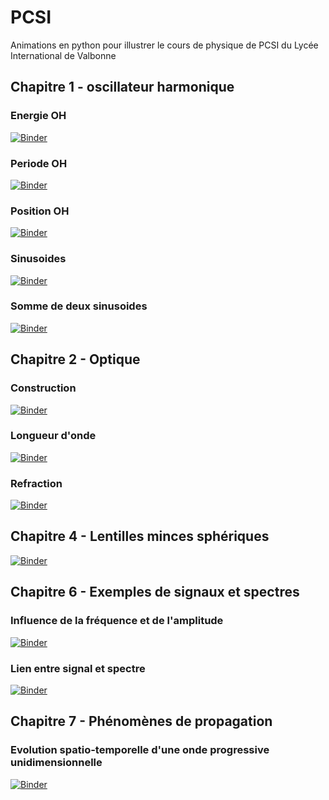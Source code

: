 # PCSI
Animations en python pour illustrer le cours de physique de PCSI du Lycée International de Valbonne

## Chapitre 1 - oscillateur harmonique
### Energie OH
[![Binder](https://mybinder.org/badge_logo.svg)](https://mybinder.org/v2/gh/jcamponovo/PCSI/master?urlpath=apps/S1_energie.ipynb)

### Periode OH
[![Binder](https://mybinder.org/badge_logo.svg)](https://mybinder.org/v2/gh/jcamponovo/PCSI/master?urlpath=apps/S1_periode.ipynb)

### Position OH
[![Binder](https://mybinder.org/badge_logo.svg)](https://mybinder.org/v2/gh/jcamponovo/PCSI/master?urlpath=apps/S1_position.ipynb)

### Sinusoides
[![Binder](https://mybinder.org/badge_logo.svg)](https://mybinder.org/v2/gh/jcamponovo/PCSI/master?urlpath=apps/S1_sinusoides.ipynb)

### Somme de deux sinusoides
[![Binder](https://mybinder.org/badge_logo.svg)](https://mybinder.org/v2/gh/jcamponovo/PCSI/master?urlpath=apps/S1_somme.ipynb)





## Chapitre 2 - Optique
### Construction
[![Binder](https://mybinder.org/badge_logo.svg)](https://mybinder.org/v2/gh/jcamponovo/PCSI/master?urlpath=apps/S2_lentille.ipynb)

### Longueur d'onde
[![Binder](https://mybinder.org/badge_logo.svg)](https://mybinder.org/v2/gh/jcamponovo/PCSI/master?urlpath=apps/S2_longueurdonde.ipynb)

### Refraction
[![Binder](https://mybinder.org/badge_logo.svg)](https://mybinder.org/v2/gh/jcamponovo/PCSI/master?urlpath=apps/S2_refraction.ipynb)


## Chapitre 4 - Lentilles minces sphériques
[![Binder](https://mybinder.org/badge_logo.svg)](https://mybinder.org/v2/gh/jcamponovo/PCSI/master?urlpath=apps/S2_lentille.ipynb)

## Chapitre 6 - Exemples de signaux et spectres
### Influence de la fréquence et de l'amplitude
[![Binder](https://mybinder.org/badge_logo.svg)](https://mybinder.org/v2/gh/jcamponovo/PCSI/master?urlpath=apps/S6_spectre.ipynb)

### Lien entre signal et spectre
[![Binder](https://mybinder.org/badge_logo.svg)](https://mybinder.org/v2/gh/jcamponovo/PCSI/master?urlpath=apps/S6_spectre2.ipynb)

## Chapitre 7 - Phénomènes de propagation
### Evolution spatio-temporelle d'une onde progressive unidimensionnelle
[![Binder](https://mybinder.org/badge_logo.svg)](https://mybinder.org/v2/gh/jcamponovo/PCSI/master?urlpath=apps/S7_propagation.ipynb)
